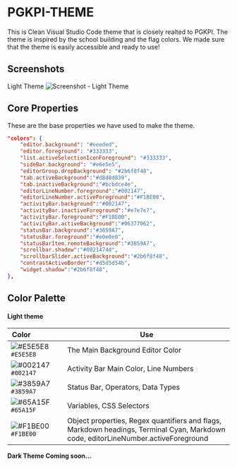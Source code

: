# PGKPI-THEME 

This is Clean Visual Studio Code theme that is closely realted to PGKPI. The theme is inspired by the school building and the flag colors. We made sure that the theme is easily accessible and ready to use!

## Screenshots
Light Theme
![Screenshot - Light Theme](https://cdn.discordapp.com/attachments/900689339179216926/1022590122014814328/image_1.png)

## Core Properties
These are the base properties we have used to make the theme.

```json
"colors": {
	"editor.background": "#eeeded",
	"editor.foreground": "#333333",
	"list.activeSelectionIconForeground": "#333333",
	"sideBar.background": "#e6e5e5",
	"editorGroup.dropBackground": "#2b6f8f48",
	"tab.activeBackground":"#d8d8d839",
	"tab.inactiveBackground":"#bcbdce4e",
	"editorLineNumber.foreground":"#002147",
	"editorLineNumber.activeForeground":"#F1BE00",
	"activityBar.background":"#002147",
	"activityBar.inactiveForeground":"#e7e7e7",
	"activityBar.foreground":"#F1BE00",
	"activityBar.activeBackground":"#06377062",
	"statusBar.background":"#3859A7",
	"statusBar.foreground":"#e0e0e0",
	"statusBarItem.remoteBackground":"#3859A7",
	"scrollbar.shadow":"#0021474d",
	"scrollbarSlider.activeBackground":"#2b6f8f48",
	"contrastActiveBorder":"#d5d5d54b",
	"widget.shadow":"#2b6f8f48",	
},
```

## Color Palette
#### Light theme
| Color&nbsp;&nbsp;&nbsp;&nbsp;&nbsp;&nbsp;&nbsp;&nbsp;&nbsp;&nbsp;&nbsp;&nbsp;&nbsp;&nbsp;&nbsp; | Use |
| ---------- | ------------------------------------------------------------ |
| ![#E5E5E8](https://cdn.discordapp.com/attachments/900689339179216926/1022594807085940756/color-1.png) `#E5E5E8` | The Main Background Editor Color |
| ![#002147](https://cdn.discordapp.com/attachments/900689339179216926/1022595247517212682/color-2.png) `#002147` | Activity Bar Main Color, Line Numbers |
| ![#3859A7](https://cdn.discordapp.com/attachments/900689339179216926/1022596072088014858/color-3.png) `#3859A7` | Status Bar, Operators, Data Types |
| ![#65A15F](https://cdn.discordapp.com/attachments/900689339179216926/1022596583084277770/color-4.png) `#65A15F` | Variables, CSS Selectors |
| ![#F1BE00](https://cdn.discordapp.com/attachments/900689339179216926/1022597018604027914/color-5.png) `#F1BE00` | Object properties, Regex quantifiers and flags, Markdown headings, Terminal Cyan, Markdown code, editorLineNumber.activeForeground |



**Dark Theme Coming soon...**
